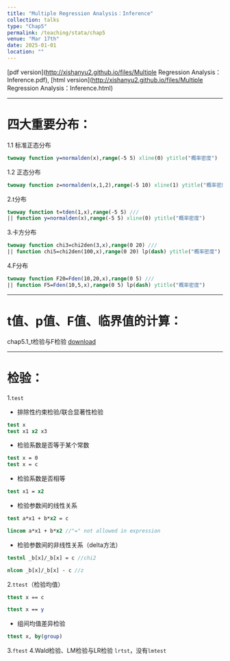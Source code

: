 ```yaml
---
title: "Multiple Regression Analysis：Inference"
collection: talks
type: "Chap5"
permalink: /teaching/stata/chap5
venue: "Mar 17th"
date: 2025-01-01
location: ""
---
```


[pdf version](http://xishanyu2.github.io/files/Multiple Regression Analysis：Inference.pdf), [html version](http://xishanyu2.github.io/files/Multiple Regression Analysis：Inference.html)

---

# 四大重要分布：

1.1 标准正态分布
```stata
twoway function y=normalden(x),range(-5 5) xline(0) ytitle("概率密度")
```

1.2 正态分布
```stata
twoway function z=normalden(x,1,2),range(-5 10) xline(1) ytitle("概率密度")
```

2.t分布
```stata
twoway function t=tden(1,x),range(-5 5) ///
|| function y=normalden(x),range(-5 5) xline(0) ytitle("概率密度")
```

3.卡方分布
```stata
twoway function chi3=chi2den(3,x),range(0 20) ///
|| function chi5=chi2den(100,x),range(0 20) lp(dash) ytitle("概率密度")
```

4.F分布
```stata
twoway function F20=Fden(10,20,x),range(0 5) ///
|| function F5=Fden(10,5,x),range(0 5) lp(dash) ytitle("概率密度")
```

---

# t值、p值、F值、临界值的计算：

chap5.1_t检验与F检验 [download](http://xishanyu2.github.io/files/chap5_upload.do)

---

# 检验：
1.`test`
- 排除性约束检验/联合显著性检验
```stata
test x
test x1 x2 x3
```

- 检验系数是否等于某个常数
```stata
test x = 0
test x = c
```

- 检验系数是否相等
```stata
test x1 = x2
```

- 检验参数间的线性关系
```stata
test a*x1 + b*x2 = c
```

```stata
lincom a*x1 + b*x2 //"=" not allowed in expression
```

- 检验参数间的非线性关系（delta方法）
```stata
testnl _b[x]/_b[x] = c //chi2
```

```stata
nlcom _b[x]/_b[x] - c //z
```

2.`ttest`（检验均值）
```stata
ttest x == c
```

```stata
ttest x == y
```

- 组间均值差异检验
```stata
ttest x, by(group)
```

3.`ftest`
4.Wald检验、LM检验与LR检验
`lrtst`，没有`lmtest`
